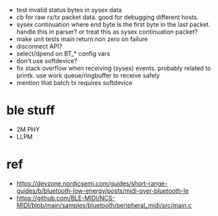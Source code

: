 * test invalid status bytes in sysex data
* cb for raw rx/tx packet data. good for debugging different hosts.
* sysex continuation where end byte is the first byte in the last packet. handle this in parser? or treat this as sysex continuation packet?
* make unit tests main return non zero on failure
* disconnect API?
* select/dpend on BT_* config vars
* don't use softdevice?
* fix stack overflow when receiving (sysex) events. probably related to printk. use work queue/ringbuffer to receive safely
* mention that batch tx requires softdevice

# ble stuff

* 2M PHY
* LLPM

# ref

* https://devzone.nordicsemi.com/guides/short-range-guides/b/bluetooth-low-energy/posts/midi-over-bluetooth-le
* https://github.com/BLE-MIDI/NCS-MIDI/blob/main/samples/bluetooth/peripheral_midi/src/main.c
